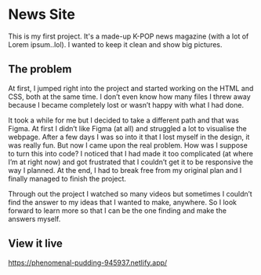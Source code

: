 # News Site

This is my first project.
It's a made-up K-POP news magazine (with a lot of Lorem ipsum..lol).
I wanted to keep it clean and show big pictures.

## The problem

At first, I jumped right into the project and started working on the HTML and CSS, both at the same time. I don’t even know how many files I threw away because I became completely lost or wasn’t happy with what I had done.

It took a while for me but I decided to take a different path and that was Figma. At first I didn’t like Figma (at all) and struggled a lot to visualise the webpage. After a few days I was so into it that I lost myself in the design, it was really fun. 
But now I came upon the real problem. How was I suppose to turn this into code? I noticed that I had made it too complicated (at where I’m at right now) and got frustrated that I couldn’t get it to be responsive the way I planned. At the end, I had to break free from my original plan and I finally managed to finish the project.

Through out the project I watched so many videos but sometimes I couldn’t find the answer to my ideas that I wanted to make, anywhere. So I look forward to learn more so that I can be the one finding and make the answers myself.

## View it live
https://phenomenal-pudding-945937.netlify.app/
